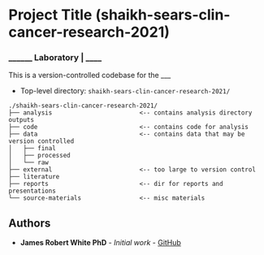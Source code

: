 # Project Title (shaikh-sears-clin-cancer-research-2021)
### ______ Laboratory | ____
This is a version-controlled codebase for the ___

* Top-level directory: `shaikh-sears-clin-cancer-research-2021/`
```
./shaikh-sears-clin-cancer-research-2021/
├── analysis                        <-- contains analysis directory outputs
├── code                            <-- contains code for analysis
├── data                            <-- contains data that may be version controlled
│   ├── final
│   ├── processed
│   └── raw
├── external                        <-- too large to version control
├── literature
├── reports                         <-- dir for reports and presentations
└── source-materials                <-- misc materials
```

## Authors

* **James Robert White PhD** - *Initial work* - [GitHub](https://github.com/resphera-jrwhite)


